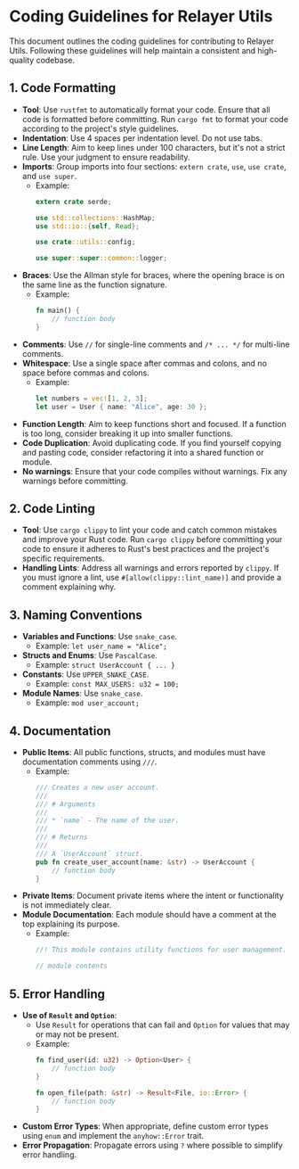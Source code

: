 # Coding Guidelines for Relayer Utils

This document outlines the coding guidelines for contributing to Relayer Utils. Following these guidelines will help maintain a consistent and high-quality codebase.

## 1. Code Formatting

- **Tool**: Use `rustfmt` to automatically format your code. Ensure that all code is formatted before committing. Run `cargo fmt` to format your code according to the project's style guidelines.
- **Indentation**: Use 4 spaces per indentation level. Do not use tabs.
- **Line Length**: Aim to keep lines under 100 characters, but it's not a strict rule. Use your judgment to ensure readability.
- **Imports**: Group imports into four sections: `extern crate`, `use`, `use crate`, and `use super`.
  - Example:
    ```rust
    extern crate serde;
    
    use std::collections::HashMap;
    use std::io::{self, Read};
    
    use crate::utils::config;
    
    use super::super::common::logger;
    ```
- **Braces**: Use the Allman style for braces, where the opening brace is on the same line as the function signature.
    - Example:
        ```rust
        fn main() {
            // function body
        }
        ```
- **Comments**: Use `//` for single-line comments and `/* ... */` for multi-line comments.
- **Whitespace**: Use a single space after commas and colons, and no space before commas and colons.
    - Example:
        ```rust
        let numbers = vec![1, 2, 3];
        let user = User { name: "Alice", age: 30 };
        ```
- **Function Length**: Aim to keep functions short and focused. If a function is too long, consider breaking it up into smaller functions.
- **Code Duplication**: Avoid duplicating code. If you find yourself copying and pasting code, consider refactoring it into a shared function or module.
- **No warnings**: Ensure that your code compiles without warnings. Fix any warnings before committing.

## 2. Code Linting

- **Tool**: Use `cargo clippy` to lint your code and catch common mistakes and improve your Rust code. Run `cargo clippy` before committing your code to ensure it adheres to Rust's best practices and the project's specific requirements.
- **Handling Lints**: Address all warnings and errors reported by `clippy`. If you must ignore a lint, use `#[allow(clippy::lint_name)]` and provide a comment explaining why.

## 3. Naming Conventions

- **Variables and Functions**: Use `snake_case`.
    - Example: `let user_name = "Alice";`
- **Structs and Enums**: Use `PascalCase`.
    - Example: `struct UserAccount { ... }`
- **Constants**: Use `UPPER_SNAKE_CASE`.
    - Example: `const MAX_USERS: u32 = 100;`
- **Module Names**: Use `snake_case`.
    - Example: `mod user_account;`

## 4. Documentation

- **Public Items**: All public functions, structs, and modules must have documentation comments using `///`.
  - Example:
    ```rust
    /// Creates a new user account.
    ///
    /// # Arguments
    ///
    /// * `name` - The name of the user.
    ///
    /// # Returns
    ///
    /// A `UserAccount` struct.
    pub fn create_user_account(name: &str) -> UserAccount {
        // function body
    }
    ```
- **Private Items**: Document private items where the intent or functionality is not immediately clear.
- **Module Documentation**: Each module should have a comment at the top explaining its purpose.
  - Example:
    ```rust
    //! This module contains utility functions for user management.
    
    // module contents
    ```

## 5. Error Handling

- **Use of `Result` and `Option`**:
  - Use `Result` for operations that can fail and `Option` for values that may or may not be present.
  - Example:
    ```rust
    fn find_user(id: u32) -> Option<User> {
        // function body
    }
    
    fn open_file(path: &str) -> Result<File, io::Error> {
        // function body
    }
    ```
- **Custom Error Types**: When appropriate, define custom error types using `enum` and implement the `anyhow::Error` trait.
- **Error Propagation**: Propagate errors using `?` where possible to simplify error handling.
